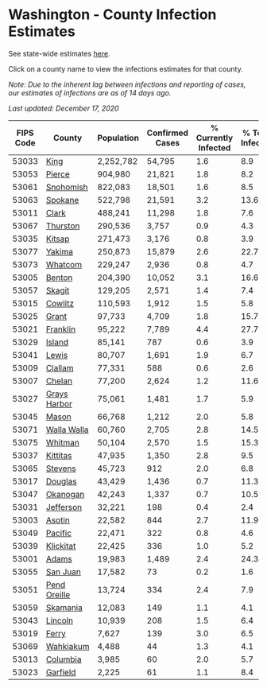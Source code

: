 # Washington - County Infection Estimates

See state-wide estimates [here](/infections/us-wa).

Click on a county name to view the infections estimates for that county.

*Note: Due to the inherent lag between infections and reporting of cases, our estimates of infections are as of 14 days ago.*

*Last updated: December 17, 2020*

|   FIPS Code |                       County |   Population |   Confirmed Cases |   % Currently Infected |   % Total Infected |
|-------------|------------------------------|--------------|-------------------|------------------------|--------------------|
|       53033 |                 [King](king) |    2,252,782 |            54,795 |                    1.6 |                8.9 |
|       53053 |             [Pierce](pierce) |      904,980 |            21,821 |                    1.8 |                8.2 |
|       53061 |       [Snohomish](snohomish) |      822,083 |            18,501 |                    1.6 |                8.5 |
|       53063 |           [Spokane](spokane) |      522,798 |            21,591 |                    3.2 |               13.6 |
|       53011 |               [Clark](clark) |      488,241 |            11,298 |                    1.8 |                7.6 |
|       53067 |         [Thurston](thurston) |      290,536 |             3,757 |                    0.9 |                4.3 |
|       53035 |             [Kitsap](kitsap) |      271,473 |             3,176 |                    0.8 |                3.9 |
|       53077 |             [Yakima](yakima) |      250,873 |            15,879 |                    2.6 |               22.7 |
|       53073 |           [Whatcom](whatcom) |      229,247 |             2,936 |                    0.8 |                4.7 |
|       53005 |             [Benton](benton) |      204,390 |            10,052 |                    3.1 |               16.6 |
|       53057 |             [Skagit](skagit) |      129,205 |             2,571 |                    1.4 |                7.4 |
|       53015 |           [Cowlitz](cowlitz) |      110,593 |             1,912 |                    1.5 |                5.8 |
|       53025 |               [Grant](grant) |       97,733 |             4,709 |                    1.8 |               15.7 |
|       53021 |         [Franklin](franklin) |       95,222 |             7,789 |                    4.4 |               27.7 |
|       53029 |             [Island](island) |       85,141 |               787 |                    0.6 |                3.9 |
|       53041 |               [Lewis](lewis) |       80,707 |             1,691 |                    1.9 |                6.7 |
|       53009 |           [Clallam](clallam) |       77,331 |               588 |                    0.6 |                2.6 |
|       53007 |             [Chelan](chelan) |       77,200 |             2,624 |                    1.2 |               11.6 |
|       53027 | [Grays Harbor](grays-harbor) |       75,061 |             1,481 |                    1.7 |                5.9 |
|       53045 |               [Mason](mason) |       66,768 |             1,212 |                    2.0 |                5.8 |
|       53071 |   [Walla Walla](walla-walla) |       60,760 |             2,705 |                    2.8 |               14.5 |
|       53075 |           [Whitman](whitman) |       50,104 |             2,570 |                    1.5 |               15.3 |
|       53037 |         [Kittitas](kittitas) |       47,935 |             1,350 |                    2.8 |                9.5 |
|       53065 |           [Stevens](stevens) |       45,723 |               912 |                    2.0 |                6.8 |
|       53017 |           [Douglas](douglas) |       43,429 |             1,436 |                    0.7 |               11.3 |
|       53047 |         [Okanogan](okanogan) |       42,243 |             1,337 |                    0.7 |               10.5 |
|       53031 |       [Jefferson](jefferson) |       32,221 |               198 |                    0.4 |                2.4 |
|       53003 |             [Asotin](asotin) |       22,582 |               844 |                    2.7 |               11.9 |
|       53049 |           [Pacific](pacific) |       22,471 |               322 |                    0.8 |                4.6 |
|       53039 |       [Klickitat](klickitat) |       22,425 |               336 |                    1.0 |                5.2 |
|       53001 |               [Adams](adams) |       19,983 |             1,489 |                    2.4 |               24.3 |
|       53055 |         [San Juan](san-juan) |       17,582 |                73 |                    0.2 |                1.6 |
|       53051 | [Pend Oreille](pend-oreille) |       13,724 |               334 |                    2.4 |                7.9 |
|       53059 |         [Skamania](skamania) |       12,083 |               149 |                    1.1 |                4.1 |
|       53043 |           [Lincoln](lincoln) |       10,939 |               208 |                    1.5 |                6.4 |
|       53019 |               [Ferry](ferry) |        7,627 |               139 |                    3.0 |                6.5 |
|       53069 |       [Wahkiakum](wahkiakum) |        4,488 |                44 |                    1.3 |                4.1 |
|       53013 |         [Columbia](columbia) |        3,985 |                60 |                    2.0 |                5.7 |
|       53023 |         [Garfield](garfield) |        2,225 |                61 |                    1.1 |                8.4 |